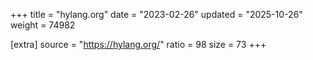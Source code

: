 +++
title = "hylang.org"
date = "2023-02-26"
updated = "2025-10-26"
weight = 74982

[extra]
source = "https://hylang.org/"
ratio = 98
size = 73
+++
